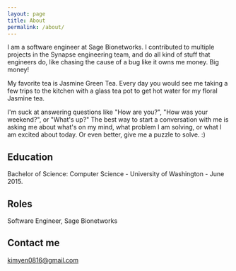 ```yaml
---
layout: page
title: About
permalink: /about/
---
```


I am a software engineer at Sage Bionetworks. I contributed to multiple projects in the Synapse engineering team, and do all kind of stuff that engineers do, like chasing the cause of a bug like it owns me money. Big money! 

My favorite tea is Jasmine Green Tea. Every day you would see me taking a few trips to the kitchen with a glass tea pot to get hot water for my floral Jasmine tea. 

I'm suck at answering questions like "How are you?", "How was your weekend?", or "What's up?" The best way to start a conversation with me is asking me about what's on my mind, what problem I am solving, or what I am excited about today. Or even better, give me a puzzle to solve. :)

## Education

Bachelor of Science: Computer Science - University of Washington - June 2015.

## Roles

Software Engineer, Sage Bionetworks

## Contact me

[kimyen0816@gmail.com](mailto:kimyen0816@gmail.com)
